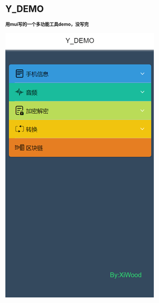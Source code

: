 # Y_DEMO
<h4>用mui写的一个多功能工具demo，没写完</h4>


![Image text](https://github.com/CrazyXi/xi/raw/master/demo_imgs.png)


